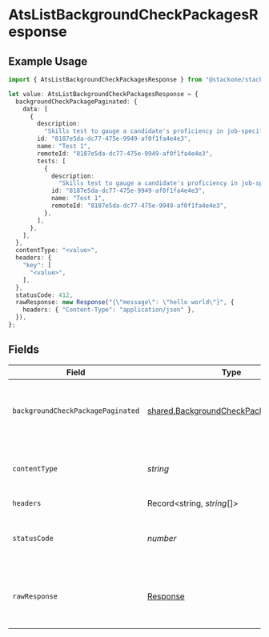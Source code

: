 # AtsListBackgroundCheckPackagesResponse

## Example Usage

```typescript
import { AtsListBackgroundCheckPackagesResponse } from "@stackone/stackone-client-ts/sdk/models/operations";

let value: AtsListBackgroundCheckPackagesResponse = {
  backgroundCheckPackagePaginated: {
    data: [
      {
        description:
          "Skills test to gauge a candidate's proficiency in job-specific skills",
        id: "8187e5da-dc77-475e-9949-af0f1fa4e4e3",
        name: "Test 1",
        remoteId: "8187e5da-dc77-475e-9949-af0f1fa4e4e3",
        tests: [
          {
            description:
              "Skills test to gauge a candidate's proficiency in job-specific skills",
            id: "8187e5da-dc77-475e-9949-af0f1fa4e4e3",
            name: "Test 1",
            remoteId: "8187e5da-dc77-475e-9949-af0f1fa4e4e3",
          },
        ],
      },
    ],
  },
  contentType: "<value>",
  headers: {
    "key": [
      "<value>",
    ],
  },
  statusCode: 412,
  rawResponse: new Response("{\"message\": \"hello world\"}", {
    headers: { "Content-Type": "application/json" },
  }),
};
```

## Fields

| Field                                                                                                   | Type                                                                                                    | Required                                                                                                | Description                                                                                             |
| ------------------------------------------------------------------------------------------------------- | ------------------------------------------------------------------------------------------------------- | ------------------------------------------------------------------------------------------------------- | ------------------------------------------------------------------------------------------------------- |
| `backgroundCheckPackagePaginated`                                                                       | [shared.BackgroundCheckPackagePaginated](../../../sdk/models/shared/backgroundcheckpackagepaginated.md) | :heavy_minus_sign:                                                                                      | The list of background check packages was retrieved.                                                    |
| `contentType`                                                                                           | *string*                                                                                                | :heavy_check_mark:                                                                                      | HTTP response content type for this operation                                                           |
| `headers`                                                                                               | Record<string, *string*[]>                                                                              | :heavy_check_mark:                                                                                      | N/A                                                                                                     |
| `statusCode`                                                                                            | *number*                                                                                                | :heavy_check_mark:                                                                                      | HTTP response status code for this operation                                                            |
| `rawResponse`                                                                                           | [Response](https://developer.mozilla.org/en-US/docs/Web/API/Response)                                   | :heavy_check_mark:                                                                                      | Raw HTTP response; suitable for custom response parsing                                                 |